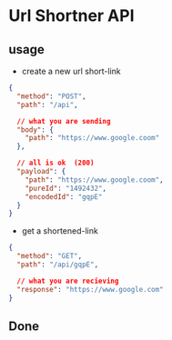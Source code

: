 # Url Shortner API

## usage

- create a new url short-link

```json
{
  "method": "POST",
  "path": "/api",

  // what you are sending
  "body": {
    "path": "https://www.google.coom"
  },

  // all is ok  (200)
  "payload": {
    "path": "https://www.google.coom",
    "pureId": "1492432",
    "encodedId": "gqpE"
  }
}
```

- get a shortened-link

```json
{
  "method": "GET",
  "path": "/api/gqpE",

  // what you are recieving
  "response": "https://www.google.com"
}
```

## Done
